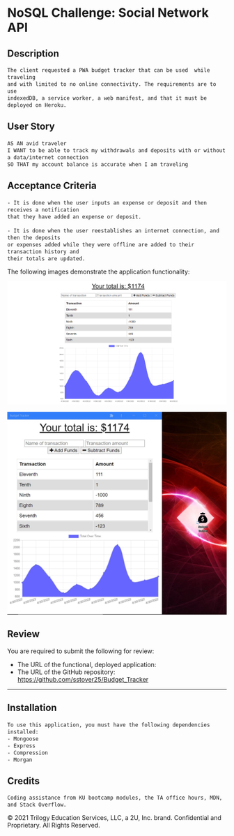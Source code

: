 # NoSQL Challenge: Social Network API

## Description

```
The client requested a PWA budget tracker that can be used  while traveling
and with limited to no online connectivity. The requirements are to use
indexedDB, a service worker, a web manifest, and that it must be deployed on Heroku.
```

## User Story

```
AS AN avid traveler
I WANT to be able to track my withdrawals and deposits with or without a data/internet connection
SO THAT my account balance is accurate when I am traveling

```

## Acceptance Criteria

```
- It is done when the user inputs an expense or deposit and then receives a notification
that they have added an expense or deposit.

- It is done when the user reestablishes an internet connection, and then the deposits
or expenses added while they were offline are added to their transaction history and
their totals are updated.
```

The following images demonstrate the application functionality:

![The budget tracker application showing a graph and list that indicate multiple transactions (adding and removing funds) have been input.](./assets/images/budget-tracker-app.jpg)

![The installed application is showing on the left side and the installed icon for the application is showing on the right side.](./assets/images/budget-tracker-pwa-installed.jpg)

## Review

You are required to submit the following for review:

- The URL of the functional, deployed application:
- The URL of the GitHub repository: https://github.com/sstover25/Budget_Tracker

---

## Installation

```
To use this application, you must have the following dependencies installed:
- Mongoose
- Express
- Compression
- Morgan
```

## Credits

```
Coding assistance from KU bootcamp modules, the TA office hours, MDN, and Stack Overflow.
```

© 2021 Trilogy Education Services, LLC, a 2U, Inc. brand. Confidential and Proprietary. All Rights Reserved.
